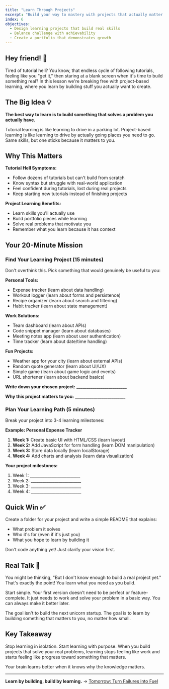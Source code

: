 ```yaml
---
title: "Learn Through Projects"
excerpt: "Build your way to mastery with projects that actually matter to you"
index: 6
objectives:
  - Design learning projects that build real skills
  - Balance challenge with achievability
  - Create a portfolio that demonstrates growth
---
```


## Hey friend! 👋

Tired of tutorial hell? You know, that endless cycle of following tutorials, feeling like you "get it," then staring at a blank screen when it's time to build something real? In this lesson we're breaking free with project-based learning, where you learn by building stuff you actually want to create.

## The Big Idea 💡

**The best way to learn is to build something that solves a problem you actually have.**

Tutorial learning is like learning to drive in a parking lot. Project-based learning is like learning to drive by actually going places you need to go. Same skills, but one sticks because it matters to you.

## Why This Matters

**Tutorial Hell Symptoms:**

- Follow dozens of tutorials but can't build from scratch
- Know syntax but struggle with real-world application
- Feel confident during tutorials, lost during real projects
- Keep starting new tutorials instead of finishing projects

**Project Learning Benefits:**

- Learn skills you'll actually use
- Build portfolio pieces while learning
- Solve real problems that motivate you
- Remember what you learn because it has context

## Your 20-Minute Mission

### Find Your Learning Project (15 minutes)

Don't overthink this. Pick something that would genuinely be useful to you:

**Personal Tools:**

- Expense tracker (learn about data handling)
- Workout logger (learn about forms and persistence)
- Recipe organizer (learn about search and filtering)
- Habit tracker (learn about state management)

**Work Solutions:**

- Team dashboard (learn about APIs)
- Code snippet manager (learn about databases)
- Meeting notes app (learn about user authentication)
- Time tracker (learn about date/time handling)

**Fun Projects:**

- Weather app for your city (learn about external APIs)
- Random quote generator (learn about UI/UX)
- Simple game (learn about game logic and events)
- URL shortener (learn about backend basics)

**Write down your chosen project:** _________________________

**Why this project matters to you:** _________________________

### Plan Your Learning Path (5 minutes)

Break your project into 3-4 learning milestones:

**Example: Personal Expense Tracker**

1. **Week 1:** Create basic UI with HTML/CSS (learn layout)
2. **Week 2:** Add JavaScript for form handling (learn DOM manipulation)
3. **Week 3:** Store data locally (learn localStorage)
4. **Week 4:** Add charts and analysis (learn data visualization)

**Your project milestones:**

1. Week 1: _________________________
2. Week 2: _________________________
3. Week 3: _________________________
4. Week 4: _________________________

## Quick Win ✅

Create a folder for your project and write a simple README that explains:

- What problem it solves
- Who it's for (even if it's just you)
- What you hope to learn by building it

Don't code anything yet! Just clarify your vision first.

## Real Talk 💬

You might be thinking, "But I don't know enough to build a real project yet." That's exactly the point! You learn what you need as you build.

Start simple. Your first version doesn't need to be perfect or feature-complete. It just needs to work and solve your problem in a basic way. You can always make it better later.

The goal isn't to build the next unicorn startup. The goal is to learn by building something that matters to you, no matter how small.

## Key Takeaway

Stop learning in isolation. Start learning with purpose. When you build projects that solve your real problems, learning stops feeling like work and starts feeling like progress toward something that matters.

Your brain learns better when it knows why the knowledge matters.

---

**Learn by building, build by learning.** → [Tomorrow: Turn Failures into Fuel](./07-failure-learning)

